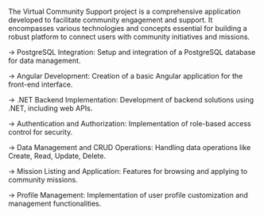 The Virtual Community Support project is a comprehensive application developed to facilitate community engagement and support.
It encompasses various technologies and concepts essential for building a robust platform to connect users with community initiatives and missions.

->   PostgreSQL Integration: Setup and integration of a PostgreSQL database for data management.

->   Angular Development: Creation of a basic Angular application for the front-end interface.

->   .NET Backend Implementation: Development of backend solutions using .NET, including web APIs.

->   Authentication and Authorization: Implementation of role-based access control for security.

->   Data Management and CRUD Operations: Handling data operations like Create, Read, Update, Delete.

->   Mission Listing and Application: Features for browsing and applying to community missions.

->   Profile Management: Implementation of user profile customization and management functionalities.
